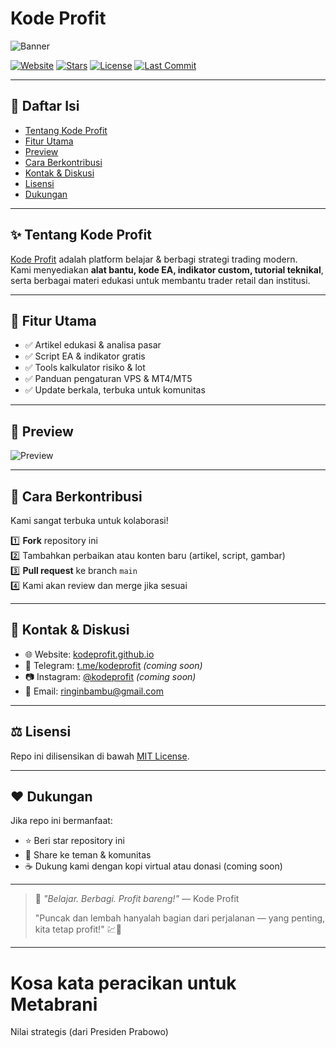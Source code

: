 # Kode Profit

![Banner](https://kodeprofit.github.io/assets/banner.png)

[![Website](https://img.shields.io/badge/Website-Visit-0A66C2?logo=githubpages&logoColor=white)](https://kodeprofit.github.io/)
[![Stars](https://img.shields.io/github/stars/kodeprofit/kodeprofit.github.io?style=social)](https://github.com/kodeprofit/kodeprofit.github.io/stargazers)
[![License](https://img.shields.io/github/license/kodeprofit/kodeprofit.github.io)](https://github.com/kodeprofit/kodeprofit.github.io/blob/main/LICENSE)
[![Last Commit](https://img.shields.io/github/last-commit/kodeprofit/kodeprofit.github.io)](https://github.com/kodeprofit/kodeprofit.github.io/commits/main)

---

## 📄 Daftar Isi

- [Tentang Kode Profit](#tentang-kode-profit)
- [Fitur Utama](#fitur-utama)
- [Preview](#preview)
- [Cara Berkontribusi](#cara-berkontribusi)
- [Kontak & Diskusi](#kontak--diskusi)
- [Lisensi](#lisensi)
- [Dukungan](#dukungan)

---

## ✨ Tentang Kode Profit

[Kode Profit](https://kodeprofit.github.io/) adalah platform belajar & berbagi strategi trading modern.  
Kami menyediakan **alat bantu, kode EA, indikator custom, tutorial teknikal**, serta berbagai materi edukasi untuk membantu trader retail dan institusi.

---

## 🧰 Fitur Utama

- ✅ Artikel edukasi & analisa pasar
- ✅ Script EA & indikator gratis
- ✅ Tools kalkulator risiko & lot
- ✅ Panduan pengaturan VPS & MT4/MT5
- ✅ Update berkala, terbuka untuk komunitas

---

## 🌄 Preview

![Preview](https://kodeprofit.github.io/assets/preview.png)

---

## 🤝 Cara Berkontribusi

Kami sangat terbuka untuk kolaborasi!  

1️⃣ **Fork** repository ini  
2️⃣ Tambahkan perbaikan atau konten baru (artikel, script, gambar)  
3️⃣ **Pull request** ke branch `main`  
4️⃣ Kami akan review dan merge jika sesuai

---

## 💬 Kontak & Diskusi

- 🌐 Website: [kodeprofit.github.io](https://kodeprofit.github.io/)
- 💬 Telegram: [t.me/kodeprofit](https://t.me/kodeprofit) *(coming soon)*
- 📷 Instagram: [@kodeprofit](https://instagram.com/kodeprofit) *(coming soon)*
- 📧 Email: ringinbambu@gmail.com

---

## ⚖️ Lisensi

Repo ini dilisensikan di bawah [MIT License](https://github.com/kodeprofit/kodeprofit.github.io/blob/main/LICENSE).

---

## ❤️ Dukungan

Jika repo ini bermanfaat:

- ⭐ Beri star repository ini
- 🔗 Share ke teman & komunitas
- ☕ Dukung kami dengan kopi virtual atau donasi (coming soon)

---

> 🚀 *"Belajar. Berbagi. Profit bareng!"* — Kode Profit
>
> "Puncak dan lembah hanyalah bagian dari perjalanan — yang penting, kita tetap profit!" 💹🚀
>

---

# Kosa kata peracikan untuk Metabrani

Nilai strategis (dari Presiden Prabowo)
